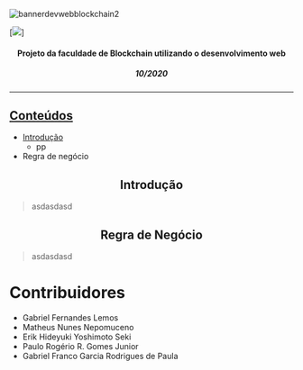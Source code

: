 <!-- Estrutura do Header README.md-->
<!--banner-->
![bannerdevwebblockchain2](https://user-images.githubusercontent.com/56083781/97207608-fce0f080-1798-11eb-8d46-e244c560f91e.png)

<!--icones "linkados" -->
[![](https://img.shields.io/badge/-Roadmaps%20-0a0a0a.svg?style=flat&colorA=0a0a0a)]


<div>
  <div>
    <h4 align="center">Projeto da faculdade de Blockchain utilizando o desenvolvimento web</h4> 
  </div>
  <div>
    <h5 align="center">10/2020</h5> 
  </div>
  
<!--link do site já Hospedado-->
  <div>
    <a href=""/>
  </div>
</div>

***

<h2>Conteúdos</h2>

* [Introdução](#Introdução)
  * pp
* Regra de negócio
  
  
## <h2 align="center"> Introdução </h2>

> asdasdasd

<h2 align="center"> Regra de Negócio </h2>

> asdasdasd


  # Contribuidores
* Gabriel Fernandes Lemos
* Matheus Nunes Nepomuceno
* Erik Hideyuki Yoshimoto Seki
* Paulo Rogério R. Gomes Junior
* Gabriel Franco Garcia Rodrigues de Paula
